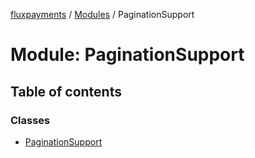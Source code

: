 [fluxpayments](../README.md) / [Modules](../modules.md) / PaginationSupport

# Module: PaginationSupport

## Table of contents

### Classes

- [PaginationSupport](../classes/PaginationSupport.PaginationSupport.md)
